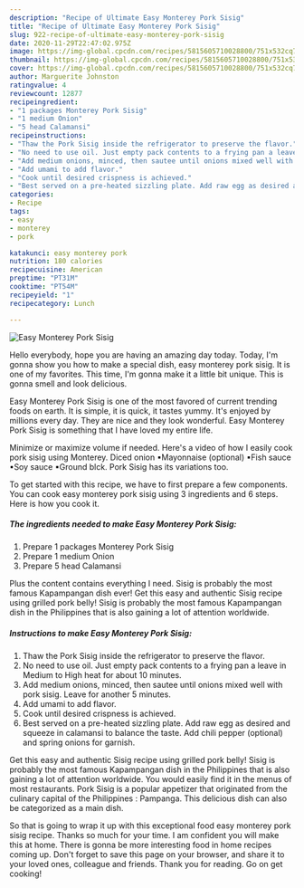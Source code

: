 ```yaml
---
description: "Recipe of Ultimate Easy Monterey Pork Sisig"
title: "Recipe of Ultimate Easy Monterey Pork Sisig"
slug: 922-recipe-of-ultimate-easy-monterey-pork-sisig
date: 2020-11-29T22:47:02.975Z
image: https://img-global.cpcdn.com/recipes/5815605710028800/751x532cq70/easy-monterey-pork-sisig-recipe-main-photo.jpg
thumbnail: https://img-global.cpcdn.com/recipes/5815605710028800/751x532cq70/easy-monterey-pork-sisig-recipe-main-photo.jpg
cover: https://img-global.cpcdn.com/recipes/5815605710028800/751x532cq70/easy-monterey-pork-sisig-recipe-main-photo.jpg
author: Marguerite Johnston
ratingvalue: 4
reviewcount: 12877
recipeingredient:
- "1 packages Monterey Pork Sisig"
- "1 medium Onion"
- "5 head Calamansi"
recipeinstructions:
- "Thaw the Pork Sisig inside the refrigerator to preserve the flavor."
- "No need to use oil. Just empty pack contents to a frying pan a leave in Medium to High heat for about 10 minutes."
- "Add medium onions, minced, then sautee until onions mixed well with pork sisig. Leave for another 5 minutes."
- "Add umami to add flavor."
- "Cook until desired crispness is achieved."
- "Best served on a pre-heated sizzling plate. Add raw egg as desired and squeeze in calamansi to balance the taste. Add chili pepper (optional) and spring onions for garnish."
categories:
- Recipe
tags:
- easy
- monterey
- pork

katakunci: easy monterey pork 
nutrition: 180 calories
recipecuisine: American
preptime: "PT31M"
cooktime: "PT54M"
recipeyield: "1"
recipecategory: Lunch

---
```



![Easy Monterey Pork Sisig](https://img-global.cpcdn.com/recipes/5815605710028800/751x532cq70/easy-monterey-pork-sisig-recipe-main-photo.jpg)

Hello everybody, hope you are having an amazing day today. Today, I'm gonna show you how to make a special dish, easy monterey pork sisig. It is one of my favorites. This time, I'm gonna make it a little bit unique. This is gonna smell and look delicious.

Easy Monterey Pork Sisig is one of the most favored of current trending foods on earth. It is simple, it is quick, it tastes yummy. It's enjoyed by millions every day. They are nice and they look wonderful. Easy Monterey Pork Sisig is something that I have loved my entire life.

Minimize or maximize volume if needed. Here&#39;s a video of how I easily cook pork sisig using Monterey. Diced onion ▪Mayonnaise (optional) ▪Fish sauce ▪Soy sauce ▪Ground blck. Pork Sisig has its variations too.


To get started with this recipe, we have to first prepare a few components. You can cook easy monterey pork sisig using 3 ingredients and 6 steps. Here is how you cook it.

<!--inarticleads1-->

##### The ingredients needed to make Easy Monterey Pork Sisig:

1. Prepare 1 packages Monterey Pork Sisig
1. Prepare 1 medium Onion
1. Prepare 5 head Calamansi


Plus the content contains everything I need. Sisig is probably the most famous Kapampangan dish ever! Get this easy and authentic Sisig recipe using grilled pork belly! Sisig is probably the most famous Kapampangan dish in the Philippines that is also gaining a lot of attention worldwide. 

<!--inarticleads2-->

##### Instructions to make Easy Monterey Pork Sisig:

1. Thaw the Pork Sisig inside the refrigerator to preserve the flavor.
1. No need to use oil. Just empty pack contents to a frying pan a leave in Medium to High heat for about 10 minutes.
1. Add medium onions, minced, then sautee until onions mixed well with pork sisig. Leave for another 5 minutes.
1. Add umami to add flavor.
1. Cook until desired crispness is achieved.
1. Best served on a pre-heated sizzling plate. Add raw egg as desired and squeeze in calamansi to balance the taste. Add chili pepper (optional) and spring onions for garnish.


Get this easy and authentic Sisig recipe using grilled pork belly! Sisig is probably the most famous Kapampangan dish in the Philippines that is also gaining a lot of attention worldwide. You would easily find it in the menus of most restaurants. Pork Sisig is a popular appetizer that originated from the culinary capital of the Philippines : Pampanga. This delicious dish can also be categorized as a main dish. 

So that is going to wrap it up with this exceptional food easy monterey pork sisig recipe. Thanks so much for your time. I am confident you will make this at home. There is gonna be more interesting food in home recipes coming up. Don't forget to save this page on your browser, and share it to your loved ones, colleague and friends. Thank you for reading. Go on get cooking!
